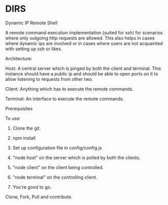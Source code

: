 DIRS
====

Dynamic IP Remote Shell

A remote command execution implementation (suited for ssh) for scenarios where only outgoing http requests are allowed.
This also helps in cases where dynamic ips are involved or in cases where users are not acquainted with setting up ssh or likes.
 
Architecture:

Host: A central server which is pinged by both the client and terminal. 
This instance should have a public ip and should be able to open ports on it to allow listening to requests from other two.

Client: Anything which has to execute the remote commands.

Terminal: An interface to execute the remote commands.

Prerequisites

To use:

1. Clone the git.

2. npm install

3. Set up configuration file in config/config.js
  
4. "node host" on the server which is polled by both the clients.
 
5. "node client" on the client being controlled.

6. "node terminal" on the controlling client.

7. You're good to go.

Clone, Fork, Pull and contribute.
